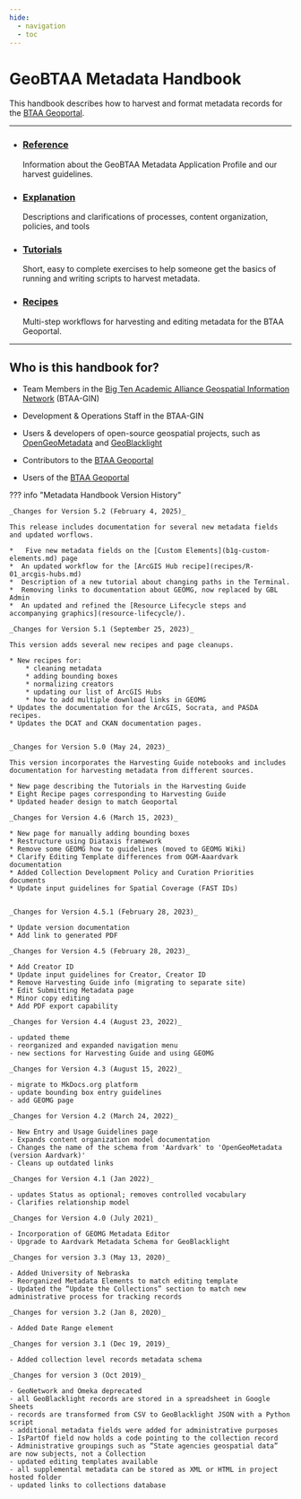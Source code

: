 ```yaml
---
hide:
  - navigation
  - toc
---
```


# GeoBTAA Metadata Handbook
This handbook describes how to harvest and format metadata records for the [BTAA Geoportal](https://geo.btaa.org).

-----
<div class="grid cards" markdown>

- ### [Reference](geobtaa-metadata-application-profile.md)

	Information about the GeoBTAA Metadata Application Profile and our harvest guidelines.

- ### [Explanation](resource-lifecycle.md)

	Descriptions and clarifications of processes, content organization, policies, and tools
	
</div>

<div class="grid cards" markdown>

- ### [Tutorials](tutorials.md)
	
	Short, easy to complete exercises to help someone get the basics of running and writing scripts to harvest metadata.

- ### [Recipes](recipes/index.md)

	Multi-step workflows for harvesting and editing metadata for the BTAA Geoportal.

</div>

----------

## Who is this handbook for?

* Team Members in the [Big Ten Academic Alliance Geospatial Information Network](http://gin.btaa.org) (BTAA-GIN)

* Development & Operations Staff in the BTAA-GIN

* Users & developers of open-source geospatial projects, such as [OpenGeoMetadata](https://opengeometadata.org) and [GeoBlacklight](https://geoblacklight.org)

* Contributors to the  [BTAA Geoportal](https://geo.btaa.org)

* Users of the [BTAA Geoportal](https://geo.btaa.org)


??? info "Metadata Handbook Version History"

	_Changes for Version 5.2 (February 4, 2025)_
	
	This release includes documentation for several new metadata fields and updated worflows.
	
	* 	Five new metadata fields on the [Custom Elements](b1g-custom-elements.md) page
	*  An updated workflow for the [ArcGIS Hub recipe](recipes/R-01_arcgis-hubs.md)
	*  Description of a new tutorial about changing paths in the Terminal.
	*  Removing links to documentation about GEOMG, now replaced by GBL Admin
	*  An updated and refined the [Resource Lifecycle steps and accompanying graphics](resource-lifecycle/).
	
	_Changes for Version 5.1 (September 25, 2023)_
	
	This version adds several new recipes and page cleanups.
	
	* New recipes for: 
		* cleaning metadata
		* adding bounding boxes
		* normalizing creators
		* updating our list of ArcGIS Hubs
		* how to add multiple download links in GEOMG
	* Updates the documentation for the ArcGIS, Socrata, and PASDA recipes. 
	* Updates the DCAT and CKAN documentation pages.
	
	
	_Changes for Version 5.0 (May 24, 2023)_
	
	This version incorporates the Harvesting Guide notebooks and includes documentation for harvesting metadata from different sources.
	
	* New page describing the Tutorials in the Harvesting Guide
	* Eight Recipe pages corresponding to Harvesting Guide
	* Updated header design to match Geoportal	 	
	
	_Changes for Version 4.6 (March 15, 2023)_
	
	* New page for manually adding bounding boxes
	* Restructure using Diataxis framework
	* Remove some GEOMG how to guidelines (moved to GEOMG Wiki)
	* Clarify Editing Template differences from OGM-Aaardvark documentation
	* Added Collection Development Policy and Curation Priorities documents
	* Update input guidelines for Spatial Coverage (FAST IDs)
	
	
	_Changes for Version 4.5.1 (February 28, 2023)_
	
	* Update version documentation
	* Add link to generated PDF
	
	_Changes for Version 4.5 (February 28, 2023)_
	
	* Add Creator ID
	* Update input guidelines for Creator, Creator ID
	* Remove Harvesting Guide info (migrating to separate site)
	* Edit Submitting Metadata page
	* Minor copy editing
	* Add PDF export capability
	
	_Changes for Version 4.4 (August 23, 2022)_
	
	- updated theme
	- reorganized and expanded navigation menu
	- new sections for Harvesting Guide and using GEOMG
	
	_Changes for Version 4.3 (August 15, 2022)_
	
	- migrate to MkDocs.org platform
	- update bounding box entry guidelines
	- add GEOMG page
	
	_Changes for Version 4.2 (March 24, 2022)_
	
	- New Entry and Usage Guidelines page
	- Expands content organization model documentation
	- Changes the name of the schema from 'Aardvark' to 'OpenGeoMetadata (version Aardvark)'
	- Cleans up outdated links
	
	_Changes for Version 4.1 (Jan 2022)_
	
	- updates Status as optional; removes controlled vocabulary
	- Clarifies relationship model
	
	_Changes for Version 4.0 (July 2021)_
	
	- Incorporation of GEOMG Metadata Editor
	- Upgrade to Aardvark Metadata Schema for GeoBlacklight
	
	_Changes for version 3.3 (May 13, 2020)_
	
	- Added University of Nebraska
	- Reorganized Metadata Elements to match editing template
	- Updated the “Update the Collections” section to match new administrative process for tracking records
	
	_Changes for version 3.2 (Jan 8, 2020)_
	
	- Added Date Range element
	
	_Changes for version 3.1 (Dec 19, 2019)_
	
	- Added collection level records metadata schema
	
	_Changes for version 3 (Oct 2019)_
	
	- GeoNetwork and Omeka deprecated
	- all GeoBlacklight records are stored in a spreadsheet in Google Sheets
	- records are transformed from CSV to GeoBlacklight JSON with a Python script
	- additional metadata fields were added for administrative purposes
	- IsPartOf field now holds a code pointing to the collection record
	- Administrative groupings such as “State agencies geospatial data” are now subjects, not a Collection
	- updated editing templates available
	- all supplemental metadata can be stored as XML or HTML in project hosted folder
	- updated links to collections database 



<!--
## Credits

Handbook prepared by:

- Karen Majewicz, Geospatial Product Manager
- Ziying (Gene) Cheng - Graduate Research Assistant-->

